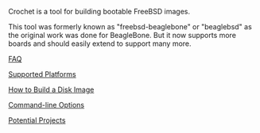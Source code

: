 Crochet is a tool for building bootable FreeBSD images.


This tool was formerly known as "freebsd-beaglebone" or
"beaglebsd" as the original work was done for BeagleBone.
But it now supports more boards and should easily extend
to support many more.

[FAQ](https://github.com/freebsd/crochet/wiki/FAQ)

[Supported Platforms](https://github.com/freebsd/crochet/wiki/Supported-Platforms)

[How to Build a Disk Image](https://github.com/freebsd/crochet/wiki/How-to-Build-a-Disk-Image)

[Command-line Options](https://github.com/freebsd/crochet/wiki/Command-Line-Options)

[Potential Projects](https://github.com/freebsd/crochet/wiki/Projects)
